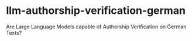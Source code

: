 # llm-authorship-verification-german
Are Large Language Models capable of Authorship Verification on German Texts?
